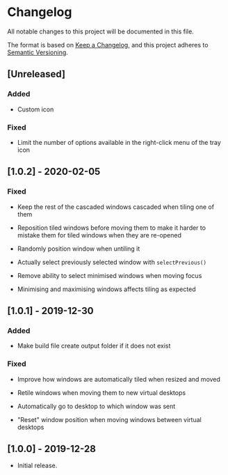 # Changelog

All notable changes to this project will be documented in this file.

The format is based on [Keep a Changelog](https://keepachangelog.com/en/1.0.0/),
and this project adheres to [Semantic Versioning](https://semver.org/spec/v2.0.0.html).

## [Unreleased]

### Added

- Custom icon

### Fixed

- Limit the number of options available in the right-click menu of the tray icon


## [1.0.2] - 2020-02-05

### Fixed

- Keep the rest of the cascaded windows cascaded when tiling one of them

- Reposition tiled windows before moving them to make it harder to mistake
  them for tiled windows when they are re-opened

- Randomly position window when untiling it

- Actually select previously selected window with `selectPrevious()`

- Remove ability to select minimised windows when moving focus

- Minimising and maximising windows affects tiling as expected

## [1.0.1] - 2019-12-30

### Added

- Make build file create output folder if it does not exist

### Fixed

- Improve how windows are automatically tiled when resized and moved

- Retile windows when moving them to new virtual desktops

- Automatically go to desktop to which window was sent

- "Reset" window position when moving windows between virtual desktops

## [1.0.0] - 2019-12-28

- Initial release.
